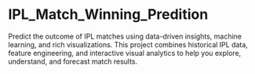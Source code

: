# IPL_Match_Winning_Predition
Predict the outcome of IPL matches using data-driven insights, machine learning, and rich visualizations. This project combines historical IPL data, feature engineering, and interactive visual analytics to help you explore, understand, and forecast match results.
